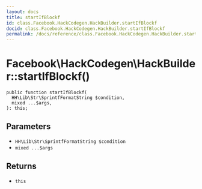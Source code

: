 ```yaml
---
layout: docs
title: startIfBlockf
id: class.Facebook.HackCodegen.HackBuilder.startIfBlockf
docid: class.Facebook.HackCodegen.HackBuilder.startIfBlockf
permalink: /docs/reference/class.Facebook.HackCodegen.HackBuilder.startIfBlockf.md
---
```

# Facebook\\HackCodegen\\HackBuilder::startIfBlockf()




``` Hack
public function startIfBlockf(
  HH\Lib\Str\SprintfFormatString $condition,
  mixed ...$args,
): this;
```




## Parameters




- ` HH\Lib\Str\SprintfFormatString $condition `
- ` mixed ...$args `




## Returns




+ ` this `